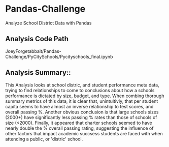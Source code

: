 # Pandas-Challenge
Analyze School District Data with Pandas 

## Analysis Code Path 
JoeyForgetabbait/Pandas-Challenge/PyCitySchools/Pycityschools_final.ipynb

## Analysis Summary::

This Analysis looks at school distric, and student performance meta data, trying to find relationships to come to conclusions about how a schools performance is dictated by size, budget, and type. 
When combing thorough summary metrics of this data, it is clear that, unintuitivly, that per student capita seems to have almost an inverse relationship to test scores, and overall passing %. Another obvious 
conclusion is that large schools sizes (2000+) have significantly less passing % rates than those of schools of size (<2000). Finally, it appeared that charter schools seemed to have nearly double the % overall passing rating, suggesting the influence of other factors that impact academic succsess students are faced with when attending a public, or 'distric' school. 

